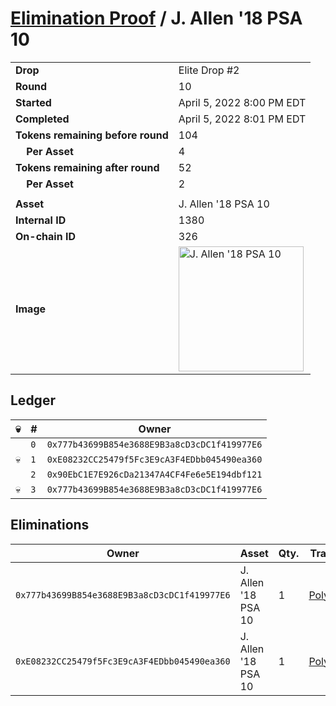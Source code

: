 # [Elimination Proof](./readme.md) / J. Allen &#039;18 PSA 10

|||
|---|---|
| **Drop** | Elite Drop #2 |
| **Round** | 10 |
| **Started** | April 5, 2022 8:00 PM EDT |
| **Completed** | April 5, 2022 8:01 PM EDT |
| **Tokens remaining before round** | 104 |
| **&nbsp;&nbsp;&nbsp;&nbsp;Per Asset** | 4 |
| **Tokens remaining after round** | 52 |
| **&nbsp;&nbsp;&nbsp;&nbsp;Per Asset** | 2 |
| | |
| **Asset** | J. Allen &#039;18 PSA 10 |
| **Internal ID** | 1380 |
| **On-chain ID** | 326 |
| **Image** | <img src="https://tcdn.blokpax.com/95e5eeed-5ec3-499c-a37a-04a71d20b279/8e58f4c5716f98558f2c7c9d033eec53f60b0e662ccd69968c84c4e3003dc078.png" height="200" alt="J. Allen &#039;18 PSA 10" /> |

## Ledger

| 💀 | # | Owner |
| --- | --- | --- |
|  | `0` | `0x777b43699B854e3688E9B3a8cD3cDC1f419977E6` |
| 💀 | `1` | `0xE08232CC25479f5Fc3E9cA3F4EDbb045490ea360` |
|  | `2` | `0x90EbC1E7E926cDa21347A4CF4Fe6e5E194dbf121` |
| 💀 | `3` | `0x777b43699B854e3688E9B3a8cD3cDC1f419977E6` |


## Eliminations

| Owner | Asset | Qty. | Transaction |
| --- | --- | --- | --- |
| `0x777b43699B854e3688E9B3a8cD3cDC1f419977E6` | J. Allen '18 PSA 10 | 1 | [Polygonscan](https://polygonscan.com/tx/0x201238878359198697d82ac2c4dd7e782616bd6a78206e3fb96dd2db43abbc8a) |
| `0xE08232CC25479f5Fc3E9cA3F4EDbb045490ea360` | J. Allen '18 PSA 10 | 1 | [Polygonscan](https://polygonscan.com/tx/0xcd8824b27d6ba67db62455276a583f328028b5f392d11f9f73d12e62147e0a81) |
